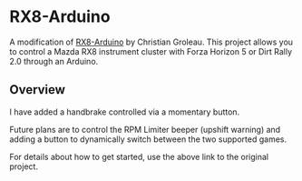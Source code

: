 # RX8-Arduino
A modification of [RX8-Arduino](https://gitlab.com/christiangroleau/rx8-arduino/) by Christian Groleau.  This project allows you to control a Mazda RX8 instrument cluster with Forza Horizon 5 or Dirt Rally 2.0 through an Arduino.

## Overview
I have added a handbrake controlled via a momentary button.  

Future plans are to control the RPM Limiter beeper (upshift warning) and adding a button to dynamically switch between the two supported games.

For details about how to get started, use the above link to the original project.
